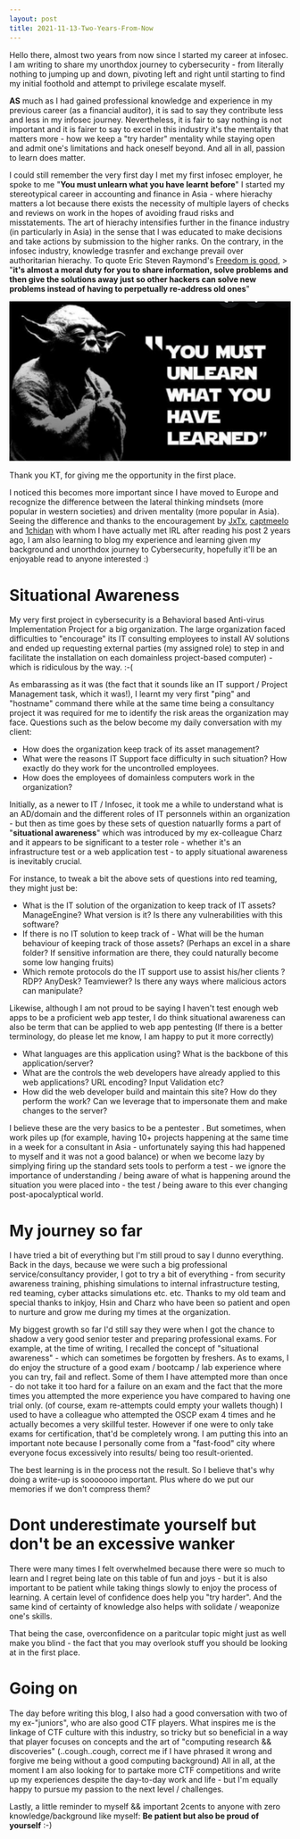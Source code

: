 ```yaml
---
layout: post
title: 2021-11-13-Two-Years-From-Now
---
```


Hello there, almost two years from now since I started my career at infosec. I am writing to share my unorthdox journey to cybersecurity - from literally nothing to jumping up and down, pivoting left and right until starting to find my initial foothold and attempt to privilege escalate myself. 

**AS** much as I had gained professional knowledge and experience in my previous career (as a financial auditor), it is sad to say they contribute less and less in my infosec journey. Nevertheless, it is fair to say nothing is not important and it is fairer to say to excel in this industry it's the mentality that matters more - how we keep a "try harder" mentality while staying open and admit one's limitations and hack oneself beyond. And all in all, passion to learn does matter.

I could still remember the very first day I met my first infosec employer, he spoke to me "**You must unlearn what you have learnt before**" I started my stereotypical career in accounting and finance in Asia - where hierachy matters a lot because there exists the necessity of multiple layers of checks and reviews on work in the hopes of avoiding fraud risks and misstatements. The art of hierachy intensifies further in the finance industry (in particularly in Asia) in the sense that I was educated to make decisions and take actions by submission to the higher ranks. On the contrary, in the infosec industry, knowledge trasnfer and exchange prevail over authoritarian hierachy. To quote Eric Steven Raymond's [Freedom is good](http://www.catb.org/~esr/faqs/hacker-howto.html#believe4), > "**it's almost a moral duty for you to share information, solve problems and then give the solutions away just so other hackers can solve new problems instead of having to perpetually re-address old ones**"  


![You must unlearn what you have learnt before](/images/yoda1.png)


Thank you KT, for giving me the opportunity in the first place.

I noticed this becomes more important since I have moved to Europe and recognize the difference between the lateral thinking mindsets (more popular in western societies) and driven mentality (more popular in Asia). Seeing the difference and thanks to the encouragement by [JxTx](https://jxtx.gitlab.io/), [captmeelo](https://captmeelo.com/about) and [1chidan](https://medium.com/@1chidan/zero-to-oscp-concise-edition-b5ecd4a781c3) with whom I have actually met IRL after reading his post 2 years ago,  I am also learning to blog my experience and learning given my background and unorthdox journey to Cybersecurity, hopefully it'll be an enjoyable read to anyone interested :)


# Situational Awareness
My very first project in cybersecurity is a Behavioral based Anti-virus Implementation Project for a big organization. The large organization faced difficulties to "encourage" its IT consulting employees to install AV solutions and ended up requesting external parties (my assigned role) to step in and facilitate the installation on each domainless project-based computer) - which is ridiculous by the way. :-( 

As embarassing as it was (the fact that it sounds like an IT support / Project Management task, which it was!), I learnt my very first "ping" and "hostname" command there while at the same time being a consultancy project it was required for me to identify the risk areas the organization may face. Questions such as the below become my daily conversation with my client:
- How does the organization keep track of its asset management?
- What were the reasons IT Support face difficulty in such situation? How exactly do they work for the uncontrolled employees. 
- How does the employees of domainless computers work in the organization?

Initially, as a newer to IT / Infosec, it took me a while to understand what is an AD/domain and the different roles of IT personnels within an organization - but then as time goes by these sets of question natuarlly forms a part of "**situational awareness**" which was introduced by my ex-colleague Charz and it appears to be significant to a tester role - whether it's an infrastructure test or a web application test - to apply situational awareness is inevitably crucial.

For instance, to tweak a bit the above sets of questions into red teaming, they might just be:
- What is the IT solution of the organization to keep track of IT assets? ManageEngine? What version is it? Is there any vulnerabilities with this software? 
- If there is no IT solution to keep track of - What will be the human behaviour of keeping track of those assets? (Perhaps an excel in a share folder? If sensitive information are there, they could naturally become some low hanging fruits)
- Which remote protocols do the IT support use to assist his/her clients ? RDP? AnyDesk? Teamviewer? Is there any ways where malicious actors can manipulate?

Likewise, although I am not proud to be saying I haven't test enough web apps to be a proficient web app tester, I do think situational awareness can also be term that can be  applied to web app pentesting (If there is a better terminology, do please let me know, I am happy to put it more correctly)

- What languages are this application using? What is the backbone of this application/server? 
- What are the controls the web developers have already applied to this web applications? URL encoding? Input Validation etc?
- How did the web developer build and maintain this site? How do they perform the work? Can we leverage that to impersonate them and make changes to the server?

I believe these are the very basics to be a pentester . But sometimes, when work piles up (for example, having 10+ projects happening at the same time in a week for a consultant in Asia - unfortunately saying this had happened to myself and it was not a good balance) or when we become lazy by simplying firing up the standard sets tools to perform a test - we ignore the importance of understanding / being aware of what is happening around the situation you were placed into - the test / being aware to this ever changing post-apocalyptical world.


# My journey so far
I have tried a bit of everything but I'm still proud to say I dunno everything. Back in the days, because we were such a big professional service/consultancy provider, I got to try a bit of everything - from security awareness training, phishing simulations to internal infrastructure testing, red teaming, cyber attacks simulations etc. etc.
Thanks to my old team and special thanks to inkjoy, Hsin and Charz who have been so patient and open to nurture and grow me during my times at the organization. 

My biggest growth so far I'd still say they were when I got the chance to shadow a very good senior tester and preparing professional exams. For example, at the time of writing, I recalled the concept of "situational awareness" - which can sometimes be forgotten by freshers. As to exams, I do enjoy the structure of a good exam / bootcamp / lab experience where you can try, fail and reflect. Some of them I have attempted more than once - do not take it too hard for a failure on an exam and the fact that the more times you attempted the more experience you have compared to having one trial only. (of course, exam re-attempts could empty your wallets though) I used to have a colleague who attempted the OSCP exam 4 times and he actually becomes a very skillful tester. However if one were to only take exams for certification, that'd be completely wrong. I am putting this into an important note because I personally come from a "fast-food" city where everyone focus excessively into results/ being too result-oriented.

The best learning is in the process not the result. So I believe that's why doing a write-up is sooooooo important. Plus where do we put our memories if we don't compress them?

# Dont underestimate yourself but don't be an excessive wanker
There were many times I felt overwhelmed because there were so much to learn and I regret being late on this table of fun and joys - but it is also important to be patient while taking things slowly to enjoy the process of learning. A certain level of confidence does help you "try harder". And the same kind of certainty of knowledge also helps with solidate / weaponize one's skills. 

That being the case, overconfidence on a paritcular topic might just as well make you blind - the fact that you may overlook stuff you should be looking at in the first place. 


# Going on

The day before writing this blog, I also had a good conversation with two of my ex-"juniors", who are also good CTF players. What inspires me is the linkage of CTF culture with this industry, so tricky but so beneficial in a way that player focuses on concepts and the art of "computing research && discoveries" (..cough..cough, correct me if I have phrased it wrong and forgive me being without a good computing background) All in all, at the moment I am also looking for to partake more CTF competitions and write up my experiences despite the day-to-day work and life - but I'm equally happy to pursue my passion to the next level / challenges.



Lastly, a little reminder to myself && important 2cents to anyone with zero knowledge/background like myself: **Be patient but also be proud of yourself** :-)

